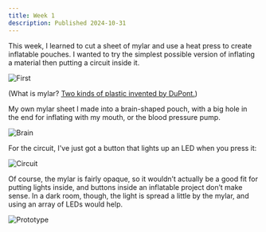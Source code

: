 ```yaml
---
title: Week 1
description: Published 2024-10-31
---
```


This week, I learned to cut a sheet of mylar and use a heat press to create inflatable pouches. I wanted to try the simplest possible version of inflating a material then putting a circuit inside it.

![First](https://cloud-k437iab4k-lachlan-jc.vercel.app/first.jpeg)

(What is mylar? [Two kinds of plastic invented by DuPont.](https://www.perplexity.ai/page/what-is-mylar-made-of-zx_IAEXPQku8CWI1PyrB9A))

My own mylar sheet I made into a brain-shaped pouch, with a big hole in the end for inflating with my mouth, or the blood pressure pump.

![Brain](https://cloud-k437iab4k-lachlan-jc.vercel.app/brain.jpeg)

For the circuit, I've just got a button that lights up an LED when you press it:

![Circuit](https://cloud-k437iab4k-lachlan-jc.vercel.app/circuit.jpeg)

Of course, the mylar is fairly opaque, so it wouldn’t actually be a good fit for putting lights inside, and buttons inside an inflatable project don’t make sense. In a dark room, though, the light is spread a little by the mylar, and using an array of LEDs would help.

![Prototype](https://cloud-k437iab4k-lachlan-jc.vercel.app/prototype.jpeg)
